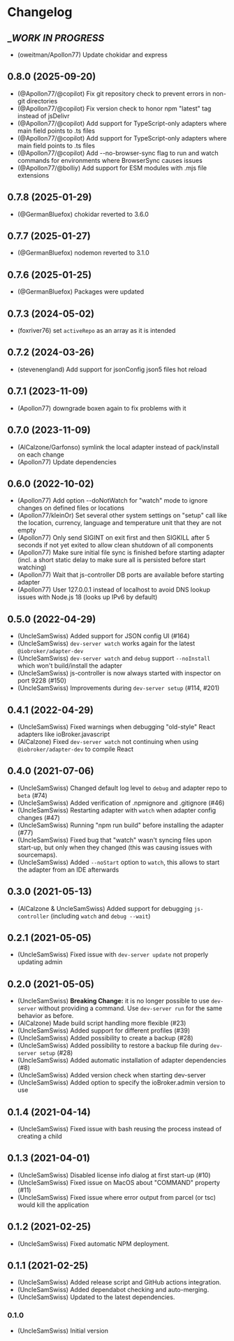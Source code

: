 # Changelog

<!--
    Placeholder for the next version (at the beginning of the line):
    ## **WORK IN PROGRESS**
 -->

## __WORK IN PROGRESS_
* (oweitman/Apollon77) Update chokidar and express

## 0.8.0 (2025-09-20)

- (@Apollon77/@copilot) Fix git repository check to prevent errors in non-git directories
- (@Apollon77/@copilot) Fix version check to honor npm "latest" tag instead of jsDelivr
- (@Apollon77/@copilot) Add support for TypeScript-only adapters where main field points to .ts files
- (@Apollon77/@copilot) Add support for TypeScript-only adapters where main field points to .ts files
- (@Apollon77/@copilot) Add --no-browser-sync flag to run and watch commands for environments where BrowserSync causes issues
- (@Apollon77/@bolliy) Add support for ESM modules with .mjs file extensions

## 0.7.8 (2025-01-29)

- (@GermanBluefox) chokidar reverted to 3.6.0

## 0.7.7 (2025-01-27)

- (@GermanBluefox) nodemon reverted to 3.1.0

## 0.7.6 (2025-01-25)

- (@GermanBluefox) Packages were updated

## 0.7.3 (2024-05-02)

- (foxriver76) set `activeRepo` as an array as it is intended

## 0.7.2 (2024-03-26)

- (stevenengland) Add support for jsonConfig json5 files hot reload

## 0.7.1 (2023-11-09)

- (Apollon77) downgrade boxen again to fix problems with it

## 0.7.0 (2023-11-09)

- (AlCalzone/Garfonso) symlink the local adapter instead of pack/install on each change
- (Apollon77) Update dependencies

## 0.6.0 (2022-10-02)

- (Apollon77) Add option --doNotWatch for "watch" mode to ignore changes on defined files or locations
- (Apollon77/kleinOr) Set several other system settings on "setup" call like the location, currency, language and temperature unit that they are not empty
- (Apollon77) Only send SIGINT on exit first and then SIGKILL after 5 seconds if not yet exited to allow clean shutdown of all components
- (Apollon77) Make sure initial file sync is finished before starting adapter (incl. a short static delay to make sure all is persisted before start watching)
- (Apollon77) Wait that js-controller DB ports are available before starting adapter
- (Apollon77) User 127.0.0.1 instead of localhost to avoid DNS lookup issues with Node.js 18 (looks up IPv6 by default)

## 0.5.0 (2022-04-29)

- (UncleSamSwiss) Added support for JSON config UI (#164)
- (UncleSamSwiss) `dev-server watch` works again for the latest `@iobroker/adapter-dev`
- (UncleSamSwiss) `dev-server watch` and `debug` support `--noInstall` which won't build/install the adapter
- (UncleSamSwiss) js-controller is now always started with inspector on port 9228 (#150)
- (UncleSamSwiss) Improvements during `dev-server setup` (#114, #201)

## 0.4.1 (2022-04-29)

- (UncleSamSwiss) Fixed warnings when debugging "old-style" React adapters like ioBroker.javascript
- (AlCalzone) Fixed `dev-server watch` not continuing when using `@iobroker/adapter-dev` to compile React

## 0.4.0 (2021-07-06)

- (UncleSamSwiss) Changed default log level to `debug` and adapter repo to `beta` (#74)
- (UncleSamSwiss) Added verification of .npmignore and .gitignore (#46)
- (UncleSamSwiss) Restarting adapter with `watch` when adapter config changes (#47)
- (UncleSamSwiss) Running "npm run build" before installing the adapter (#77)
- (UncleSamSwiss) Fixed bug that "watch" wasn't syncing files upon start-up, but only when they changed (this was causing issues with sourcemaps).
- (UncleSamSwiss) Added `--noStart` option to `watch`, this allows to start the adapter from an IDE afterwards

## 0.3.0 (2021-05-13)

- (AlCalzone & UncleSamSwiss) Added support for debugging `js-controller` (including `watch` and `debug --wait`)

## 0.2.1 (2021-05-05)

- (UncleSamSwiss) Fixed issue with `dev-server update` not properly updating admin

## 0.2.0 (2021-05-05)

- (UncleSamSwiss) **Breaking Change:** it is no longer possible to use `dev-server` without providing a command. Use `dev-server run` for the same behavior as before.
- (AlCalzone) Made build script handling more flexible (#23)
- (UncleSamSwiss) Added support for different profiles (#39)
- (UncleSamSwiss) Added possibility to create a backup (#28)
- (UncleSamSwiss) Added possibility to restore a backup file during `dev-server setup` (#28)
- (UncleSamSwiss) Added automatic installation of adapter dependencies (#8)
- (UncleSamSwiss) Added version check when starting dev-server
- (UncleSamSwiss) Added option to specify the ioBroker.admin version to use

## 0.1.4 (2021-04-14)

- (UncleSamSwiss) Fixed issue with bash reusing the process instead of creating a child

## 0.1.3 (2021-04-01)

- (UncleSamSwiss) Disabled license info dialog at first start-up (#10)
- (UncleSamSwiss) Fixed issue on MacOS about "COMMAND" property (#11)
- (UncleSamSwiss) Fixed issue where error output from parcel (or tsc) would kill the application

## 0.1.2 (2021-02-25)

- (UncleSamSwiss) Fixed automatic NPM deployment.

## 0.1.1 (2021-02-25)

- (UncleSamSwiss) Added release script and GitHub actions integration.
- (UncleSamSwiss) Added dependabot checking and auto-merging.
- (UncleSamSwiss) Updated to the latest dependencies.

### 0.1.0

- (UncleSamSwiss) Initial version
